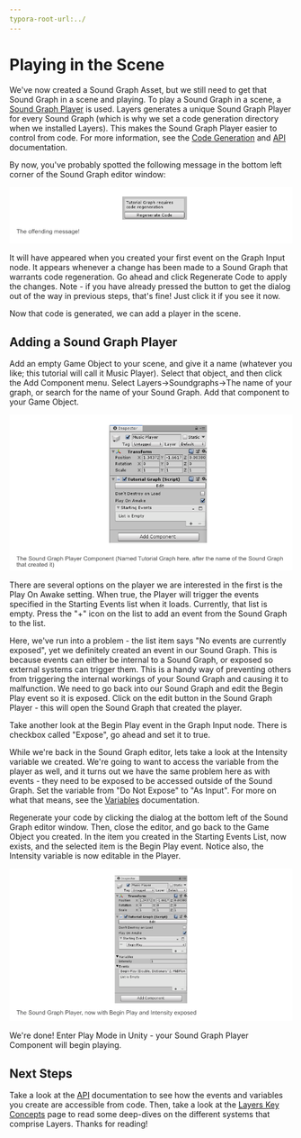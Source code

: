 ```yaml
---
typora-root-url:../
---
```


# Playing in the Scene

We've now created a Sound Graph Asset, but we still need to get that Sound Graph in a scene and playing. To play a Sound Graph in a scene, a [Sound Graph Player](/Docs/Layers-Key-Concepts/7_Sound-Graph-Playback) is used. Layers generates a unique Sound Graph Player for every Sound Graph (which is why we set a code generation directory when we installed Layers). This makes the Sound Graph Player easier to control from code. For more information, see the [Code Generation](/Docs/Layers-Key-Concepts/8_Code-Generation) and [API](/Docs/Layers-Key-Concepts/9_API) documentation.

By now, you've probably spotted the following message in the bottom left corner of the Sound Graph editor window:

![Tutorial-RegenerateCode.png](/IMG/Tutorial-RegenerateCode.png)

It will have appeared when you created your first event on the Graph Input node. It appears whenever a change has been made to a Sound Graph that warrants code regeneration. Go ahead and click Regenerate Code to apply the changes. Note - if you have already pressed the button to get the dialog out of the way in previous steps, that's fine! Just click it if you see it now.

Now that code is generated, we can add a player in the scene.

## Adding a Sound Graph Player

Add an empty Game Object to your scene, and give it a name (whatever you like; this tutorial will call it Music Player). Select that object, and then click the Add Component menu. Select Layers->Soundgraphs->The name of your graph, or search for the name of your Sound Graph. Add that component to your Game Object.

![Tutorial-TheSoundGraphComponent.png](/IMG/Tutorial-TheSoundGraphComponent.png)

There are several options on the player we are interested in the first is the Play On Awake setting. When true, the Player will trigger the events specified in the Starting Events list when it loads. Currently, that list is empty. Press the "+" icon on the list to add an event from the Sound Graph to the list.

Here, we've run into a problem - the list item says "No events are currently exposed", yet we definitely created an event in our Sound Graph. This is because events can either be internal to a Sound Graph, or exposed so external systems can trigger them. This is a handy way of preventing others from triggering the internal workings of your Sound Graph and causing it to malfunction. We need to go back into our Sound Graph and edit the Begin Play event so it is exposed. Click on the edit button in the Sound Graph Player - this will open the Sound Graph that created the player.

Take another look at the Begin Play event in the Graph Input node. There is checkbox called "Expose", go ahead and set it to true.

While we're back in the Sound Graph editor, lets take a look at the Intensity variable we created. We're going to want to access the variable from the player as well, and it turns out we have the same problem here as with events - they need to be exposed to be accessed outside of the Sound Graph. Set the variable from "Do Not Expose" to "As Input". For more on what that means, see the [Variables](/Docs/Layers-Key-Concepts/3_Variables) documentation.

Regenerate your code by clicking the dialog at the bottom left of the Sound Graph editor window. Then, close the editor, and go back to the Game Object you created. In the item you created in the Starting Events List, now exists, and the selected item is the Begin Play event. Notice also, the Intensity variable is now editable in the Player.

![Tutorial-PlayerWithExposure.png](/IMG/Tutorial-PlayerWithExposure.png)

We're done! Enter Play Mode in Unity - your Sound Graph Player Component will begin playing.

## Next Steps

Take a look at the [API](/Docs/Layers-Key-Concepts/9_API) documentation to see how the events and variables you create are accessible from code. Then, take a look at the [Layers Key Concepts](/Docs/Layers-Key-Concepts/Layers-Key-Concepts) page to read some deep-dives on the different systems that comprise Layers. Thanks for reading!
